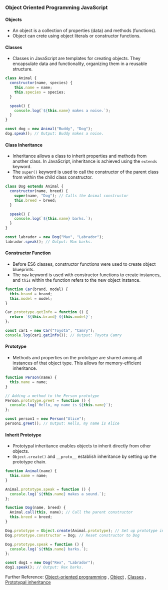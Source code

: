 ### Object Oriented Programming JavaScript

#### Objects

- An object is a collection of properties (data) and methods (functions).
- Object can crete using object literals or constructor functions.

#### Classes

- Classes in JavaScript are templates for creating objects. They encapsulate data and functionality, organizing them in a reusable structure.

```javascript
class Animal {
  constructor(name, species) {
    this.name = name;
    this.species = species;
  }

  speak() {
    console.log(`${this.name} makes a noise.`);
  }
}

const dog = new Animal("Buddy", "Dog");
dog.speak(); // Output: Buddy makes a noise.
```

#### Class Inheritance

- Inheritance allows a class to inherit properties and methods from another class. In JavaScript, inheritance is achieved using the `extends` keyword.
- The `super()` keyword is used to call the constructor of the parent class from within the child class constructor.

```javascript
class Dog extends Animal {
  constructor(name, breed) {
    super(name, "Dog"); // Calls the Animal constructor
    this.breed = breed;
  }

  speak() {
    console.log(`${this.name} barks.`);
  }
}

const labrador = new Dog("Max", "Labrador");
labrador.speak(); // Output: Max barks.
```

#### Constructor Function

- Before ES6 classes, constructor functions were used to create object blueprints.
- The `new` keyword is used with constructor functions to create instances, and `this` within the function refers to the new object instance.

```javascript
function Car(brand, model) {
  this.brand = brand;
  this.model = model;
}

Car.prototype.getInfo = function () {
  return `${this.brand} ${this.model}`;
};

const car1 = new Car("Toyota", "Camry");
console.log(car1.getInfo()); // Output: Toyota Camry
```

#### Prototype

- Methods and properties on the prototype are shared among all instances of that object type. This allows for memory-efficient inheritance.

```javascript
function Person(name) {
  this.name = name;
}

// Adding a method to the Person prototype
Person.prototype.greet = function () {
  console.log(`Hello, my name is ${this.name}`);
};

const person1 = new Person("Alice");
person1.greet(); // Output: Hello, my name is Alice
```

#### Inherit Prototype

- Prototypal inheritance enables objects to inherit directly from other objects.
- `Object.create()` and `__proto__` establish inheritance by setting up the prototype chain.

```javascript
function Animal(name) {
  this.name = name;
}

Animal.prototype.speak = function () {
  console.log(`${this.name} makes a sound.`);
};

function Dog(name, breed) {
  Animal.call(this, name); // Call the parent constructor
  this.breed = breed;
}

Dog.prototype = Object.create(Animal.prototype); // Set up prototype inheritance
Dog.prototype.constructor = Dog; // Reset constructor to Dog

Dog.prototype.speak = function () {
  console.log(`${this.name} barks.`);
};

const dog1 = new Dog("Rex", "Labrador");
dog1.speak(); // Output: Rex barks.
```

Further Reference: [Object-oriented programming](https://developer.mozilla.org/en-US/docs/Learn/JavaScript/Objects/Object-oriented_programming) , [Object](https://developer.mozilla.org/en-US/docs/Web/JavaScript/Reference/Global_Objects/Object) , [Classes](https://developer.mozilla.org/en-US/docs/Web/JavaScript/Reference/Classes) , [Prototypal inheritance](https://javascript.info/prototype-inheritance)

